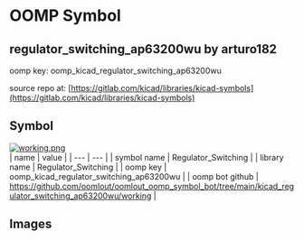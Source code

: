 # OOMP Symbol  
## regulator_switching_ap63200wu  by arturo182  
  
oomp key: oomp_kicad_regulator_switching_ap63200wu  
  
source repo at: [https://gitlab.com/kicad/libraries/kicad-symbols](https://gitlab.com/kicad/libraries/kicad-symbols)  
## Symbol  
  
[![working.png](working_600.png)](working.png)  
| name | value | 
| --- | --- | 
| symbol name | Regulator_Switching | 
| library name | Regulator_Switching | 
| oomp key | oomp_kicad_regulator_switching_ap63200wu | 
| oomp bot github | https://github.com/oomlout/oomlout_oomp_symbol_bot/tree/main/kicad_regulator_switching_ap63200wu/working | 
## Images  
